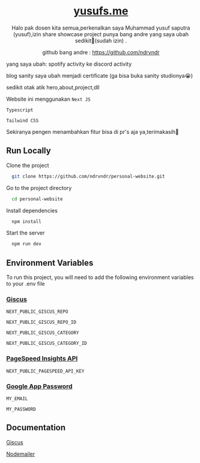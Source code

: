 <div align=center>

# [yusufs.me](https://yusufs.me/)

Halo pak dosen kita semua,perkenalkan saya Muhammad yusuf saputra (yusuf),izin share showcase project punya bang andre yang saya ubah sedikit🙏(sudah izin) .

github bang andre : https://github.com/ndrvndr
</div>
<div>
yang saya ubah:
spotify activity ke discord activity
  
blog sanity saya ubah menjadi certificate (ga bisa buka sanity studionya😭)

sedikit otak atik hero,about,project,dll

Website ini menggunakan
`Next JS`

`Typescript`

`Tailwind CSS`

Sekiranya pengen menambahkan fitur bisa di pr's aja ya,terimakasih🙏
</div>

## Run Locally

Clone the project

```bash
  git clone https://github.com/ndrvndr/personal-website.git
```

Go to the project directory

```bash
  cd personal-website
```

Install dependencies

```bash
  npm install
```

Start the server

```bash
  npm run dev
```

## Environment Variables

To run this project, you will need to add the following environment variables to your .env file

### [Giscus](https://giscus.app/)

`NEXT_PUBLIC_GISCUS_REPO`

`NEXT_PUBLIC_GISCUS_REPO_ID`

`NEXT_PUBLIC_GISCUS_CATEGORY`

`NEXT_PUBLIC_GISCUS_CATEGORY_ID`

### [PageSpeed Insights API](https://developers.google.com/speed/docs/insights/v5/get-started)

`NEXT_PUBLIC_PAGESPEED_API_KEY`

### [Google App Password](https://myaccount.google.com/apppasswords)

`MY_EMAIL`

`MY_PASSWORD`

## Documentation

[Giscus](https://giscus.app/)

[Nodemailer](https://nodemailer.com/)
